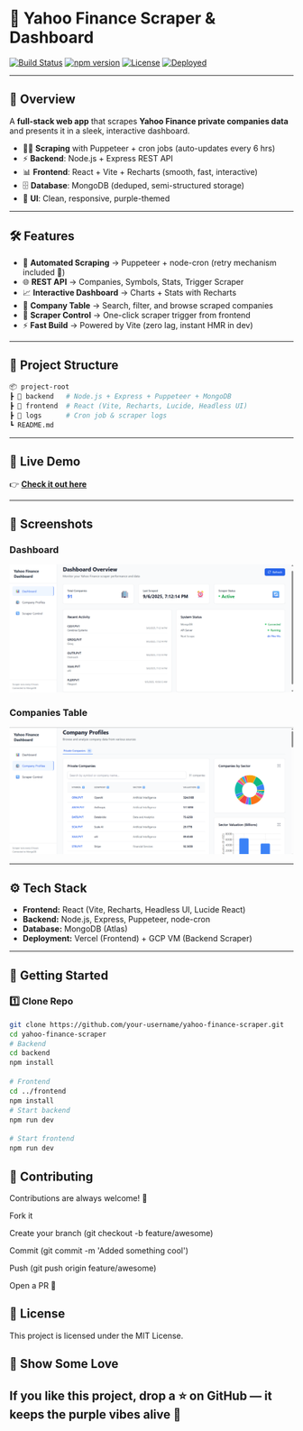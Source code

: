 # 💜 Yahoo Finance Scraper & Dashboard  

[![Build Status](https://img.shields.io/badge/build-passing-8A2BE2?style=flat-square)]() [![npm version](https://img.shields.io/badge/npm-v1.0.0-9370DB?style=flat-square)]() [![License](https://img.shields.io/badge/license-MIT-DA70D6?style=flat-square)]() [![Deployed](https://img.shields.io/badge/live%20demo-🌐-8A2BE2?style=flat-square)](https://yahoo-finance-nine.vercel.app/)  

---

## 🚀 Overview  
A **full-stack web app** that scrapes **Yahoo Finance private companies data** and presents it in a sleek, interactive dashboard.  
- 🕵️‍♂️ **Scraping** with Puppeteer + cron jobs (auto-updates every 6 hrs)  
- ⚡ **Backend**: Node.js + Express REST API  
- 📊 **Frontend**: React + Vite + Recharts (smooth, fast, interactive)  
- 🗄 **Database**: MongoDB (deduped, semi-structured storage)  
- 🎨 **UI**: Clean, responsive, purple-themed  

---

## 🛠 Features  
- 🔄 **Automated Scraping** → Puppeteer + node-cron (retry mechanism included 💪)  
- 🌐 **REST API** → Companies, Symbols, Stats, Trigger Scraper  
- 📈 **Interactive Dashboard** → Charts + Stats with Recharts  
- 🧾 **Company Table** → Search, filter, and browse scraped companies  
- 🚦 **Scraper Control** → One-click scraper trigger from frontend  
- ⚡ **Fast Build** → Powered by Vite (zero lag, instant HMR in dev)  

---

## 📂 Project Structure  

```bash
📦 project-root
┣ 📂 backend   # Node.js + Express + Puppeteer + MongoDB
┣ 📂 frontend  # React (Vite, Recharts, Lucide, Headless UI)
┣ 📂 logs      # Cron job & scraper logs
┗ README.md

```

---

## 🔗 Live Demo  
👉 [**Check it out here**](https://yahoo-finance-nine.vercel.app/)  

---

## 📸 Screenshots  
### Dashboard  
![Dashboard Screenshot](dashboard_yf.png)  

### Companies Table  
![Table Screenshot](companyprofile.png)  

---

## ⚙️ Tech Stack  
- **Frontend:** React (Vite, Recharts, Headless UI, Lucide React)  
- **Backend:** Node.js, Express, Puppeteer, node-cron  
- **Database:** MongoDB (Atlas)  
- **Deployment:** Vercel (Frontend) + GCP VM (Backend Scraper)  

---

## 🏁 Getting Started  

### 1️⃣ Clone Repo  
```bash
git clone https://github.com/your-username/yahoo-finance-scraper.git
cd yahoo-finance-scraper
# Backend
cd backend
npm install

# Frontend
cd ../frontend
npm install
# Start backend
npm run dev

# Start frontend
npm run dev
```
## 🤝 Contributing

Contributions are always welcome! 🎉

Fork it

Create your branch (git checkout -b feature/awesome)

Commit (git commit -m 'Added something cool')

Push (git push origin feature/awesome)

Open a PR 🚀

## 📜 License

This project is licensed under the MIT License.

## 🌟 Show Some Love

## If you like this project, drop a ⭐ on GitHub — it keeps the purple vibes alive 💜
